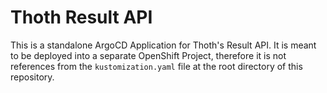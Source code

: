 # Thoth Result API

This is a standalone ArgoCD Application for Thoth's Result API. It is meant to be deployed into a separate OpenShift
Project, therefore it is not references from the `kustomization.yaml` file at the root directory of this
repository.
